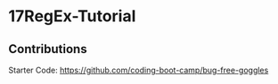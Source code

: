 # 17RegEx-Tutorial

## Contributions

Starter Code: https://github.com/coding-boot-camp/bug-free-goggles
